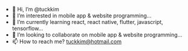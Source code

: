 - 👋 Hi, I’m @tuckkim
- 👀 I’m interested in mobile app & website programming...
- 🌱 I’m currently learning react, react native, flutter, javascript, tensorflow...
- 💞️ I’m looking to collaborate on mobile app & website programming...
- 📫 How to reach me? tuckkim@hotmail.com

<!---
tuckkim/tuckkim is a ✨ special ✨ repository because its `README.md` (this file) appears on your GitHub profile.
You can click the Preview link to take a look at your changes.
--->
